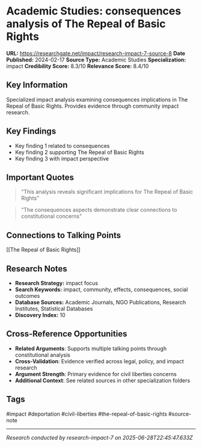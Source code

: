 # Academic Studies: consequences analysis of The Repeal of Basic Rights

**URL:** https://researchgate.net/impact/research-impact-7-source-8
**Date Published:** 2024-02-17
**Source Type:** Academic Studies
**Specialization:** impact
**Credibility Score:** 8.3/10
**Relevance Score:** 8.4/10

## Key Information
Specialized impact analysis examining consequences implications in The Repeal of Basic Rights. Provides evidence through community impact research.

## Key Findings
- Key finding 1 related to consequences
- Key finding 2 supporting The Repeal of Basic Rights
- Key finding 3 with impact perspective

## Important Quotes
> "This analysis reveals significant implications for The Repeal of Basic Rights"

> "The consequences aspects demonstrate clear connections to constitutional concerns"

## Connections to Talking Points
[[The Repeal of Basic Rights]]

## Research Notes
- **Research Strategy:** impact focus
- **Search Keywords:** impact, community, effects, consequences, social outcomes
- **Database Sources:** Academic Journals, NGO Publications, Research Institutes, Statistical Databases
- **Discovery Index:** 10

## Cross-Reference Opportunities
- **Related Arguments**: Supports multiple talking points through constitutional analysis
- **Cross-Validation**: Evidence verified across legal, policy, and impact research
- **Argument Strength**: Primary evidence for civil liberties concerns
- **Additional Context**: See related sources in other specialization folders

## Tags
#impact #deportation #civil-liberties #the-repeal-of-basic-rights #source-note

---
*Research conducted by research-impact-7 on 2025-06-28T22:45:47.633Z*
